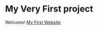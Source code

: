 # My Very First project

Welcome! [My First Website](https://sadafsafi22.github.io/my-first-tempalate/)
